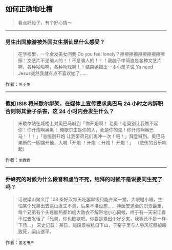 ## 如何正确地吐槽

> 看点好段子，有个好心情～


 
---

### 男生出国旅游被外国女生搭讪是什么感受？

> 在学校里，一个金发美女问我 Do you feel lonely？擦擦擦擦擦擦擦擦擦擦擦！文艺片不是骗人的！！不是骗人的！！！我脑子中简直是各种文艺片啊，各种啪啪啊，各种吻戏啊！！结果她掏出一本小册子说 Ya need Jesus突然我就有点不喜欢她了……


作者：`秃土兔`

---

### 假如 ISIS 将米歇尔绑架，在媒体上宣传要求奥巴马 24 小时之内辞职否则将其妻子杀害，这 24 小时内会发生什么？

> 米歇尔站在城楼上对奥巴马喊到「你开炮啊！ 老奥！老奥别让我瞧不起你！你开炮啊奥黑！ 俺歇尔生是你的人，死是你的鬼！你开炮啊奥巴马！！！」「总统别开炮 让我带弟兄们再冲一次！吧！」拜登喊到。奥巴马果断的一脚踹开他，大喊「开炮 ！开炮 ！开炮！ 开炮！」
> （悲伤的音乐响起）


作者：`雨霏霏`

---

### 乔峰死的时候为什么段誉和虚竹不死，结拜的时候不是说要同生死了吗？

> 话说梁山聚义厅 108 条好汉每天吃罢早饭只能齐聚一堂，大眼瞪小眼，生怕某个兄弟出去巡山发生不测，后果不堪设想......
> 神医安道全的职责最重，每个兄弟有个头疼脑热都如临大敌衣不解带地小心伺候，终于有一天宋江看不过去发话了「兄弟，你也歇歇吧，你要是累出个好歹来，我等还不是一样下场...」
> 宋史记载：某日，贼段景柱私自下山，于窑子里与人争风吃醋被殴致死，梁山遂平。


作者：`匿名用户`